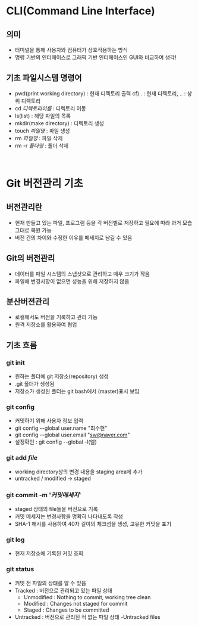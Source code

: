 # CLI(Command Line Interface)
## 의미
- 터미널을 통해 사용자와 컴퓨터가 상호작용하는 방식
- 명령 기반의 인터페이스로 그래픽 기반 인터페이스인 GUI와 비교하여 생각!

## 기초 파일시스템 명령어
- pwd(print working directory) : 현재 디렉토리 출력 
  cf) . : 현재 디렉토리, .. : 상위 디렉토리
- cd _디렉토리이름_ : 디렉토리 이동
- ls(list) : 해당 파일의 목록
- mkdir(make directory) : 디렉토리 생성
- touch _파일명_ : 파일 생성
- rm _파일명_ : 파일 삭제
- rm -r _폴더명_ : 폴더 삭제

<br>

# Git 버전관리 기초
## 버전관리란
- 현재 만들고 있는 파일, 프로그램 등을 각 버전별로 저장하고 필요에 따라 과거 모습 그대로 복원 가능
- 버전 간의 차이와 수정한 이유를 메세지로 남길 수 있음

## Git의 버전관리
- 데이터를 파일 시스템의 스냅샷으로 관리하고 매우 크기가 작음
- 파일에 변경사항이 없으면 성능을 위해 저장하지 않음

## 분산버전관리
- 로컬에서도 버전을 기록하고 관리 가능
- 원격 저장소를 활용하여 협업

## 기초 흐름
### git init
- 원하는 폴더에 git 저장소(repository) 생성
- .git 폴더가 생성됨
- 저장소가 생성된 폴더는 git bash에서 (master)표시 보임

### git config
- 커밋하기 위해 사용자 정보 입력
- git config --global user.name "최수현"
- git config --global user.email "sw@naver.com"
- 설정확인 : git config --global -l(엘)

### git add _file_
- working directory상의 변경 내용을 staging area에 추가
- untracked / modified → staged

### git commit -m '_커밋메세지_'
- staged 상태의 file들을 버전으로 기록
- 커밋 메세지는 변경사항을 명확히 나타내도록 작성
- SHA-1 해시를 사용하여 40자 길이의 체크섬을 생성, 고유한 커밋을 표기

### git log
- 현재 저장소에 기록된 커밋 조회

### git status
- 커밋 전 파일의 상태를 알 수 있음
- Tracked : 버전으로 관리되고 있는 파일 상태
  - Unmodified : Nothing to commit, working tree clean
  - Modified : Changes not staged for commit
  - Staged : Changes to be committed
- Untracked : 버전으로 관리된 적 없는 파일 상태
 -Untracked files
